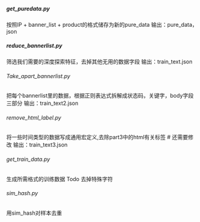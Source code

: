 ##### get_puredata.py

按照IP + banner_list + product的格式储存为新的pure_data
输出：pure_data，json

##### reduce_bannerlist.py

筛选我们需要的深度探索特征，去掉其他无用的数据字段
输出：train_text.json

###### Take_apart_bannerlist.py

把每个bannerlist里的数据，根据正则表达式拆解成状态码，关键字，body字段三部分
输出：train_text2.json

###### remove_html_label.py

将一些时间类型的数据写成通用宏定义,去除part3中的html有关标签	# 还需要修改
输出：train_text3.json

###### get_train_data.py

生成所需格式的训练数据
Todo 去掉特殊字符

###### sim_hash.py

用sim_hash对样本去重

